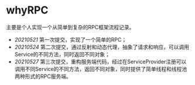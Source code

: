 # whyRPC
主要是个人实现一个从简单到复杂的RPC框架流程记录。

* *20210521* 第一次提交，实现了一个简单的RPC；
* *20210524* 第二次提交，通过反射和动态代理，抽象了请求和响应，可以调用Service的不同方法，同时返回不同对象；
* *20210527* 第三次提交，重构服务端代码，经过在ServiceProvider注册可以调用不同Service的不同方法，返回不同对象，同时提供了简单线程和线程池两种形式的RPC服务端。